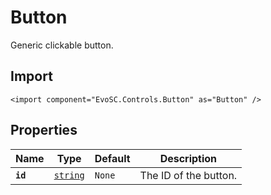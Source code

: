 # Button
Generic clickable button.

## Import
```xml:no-line-numbers
<import component="EvoSC.Controls.Button" as="Button" />
```

## Properties
| Name | Type | Default | Description |
|------|------|---------|-------------|
| **`id`** | [`string`](#) | `None` | The ID of the button. || **`text`** | [`string`](#) | `` | Text to display in the button || **`x`** | [`double`](#) | `0.0` | X position of the button. || **`y`** | [`double`](#) | `0.0` | Y position of the button. || **`width`** | [`double`](#) | `17.0` | Width of the button background. || **`height`** | [`double`](#) | `5.0` | Height of the button background, size must be set to "custom" to take effect. || **`size`** | [`string`](#) | `normal` | Size of the button can be normal, small, big or custom. || **`type`** | [`string`](#) | `primary` | The button style type, can be primary, secondary or accent. || **`style`** | [`string`](#) | `normal` | Possible values: normal, round || **`bgColor`** | [`string?`](#) | `null` | Set a custom background color for the button || **`action`** | [`string`](#) | `` | The action to call when clicking the button. This disables script events. || **`disabled`** | [`bool`](#) | `false` | Whether the button is disabled or not. If disabled, the button wont fire events. || **`className`** | [`string`](#) | `evosc-button` | Custom style || **`data`** | [`string`](#) | `` | Custom data passed to the component |